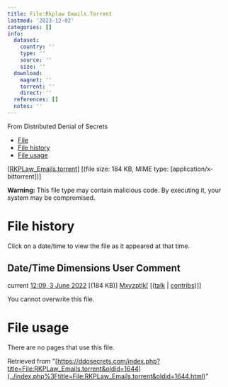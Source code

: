 ```yaml
---
title: File:Rkplaw Emails.Torrent
lastmod: '2023-12-02'
categories: []
info:
  dataset:
    country: ''
    type: ''
    source: ''
    size: ''
  download:
    magnet: ''
    torrent: ''
    direct: ''
  references: []
  notes: ''
---
```




From Distributed Denial of Secrets

- [File](./File:RKPLaw_Emails.torrent.html#file)
- [File history](./File:RKPLaw_Emails.torrent.html#filehistory)
- [File usage](./File:RKPLaw_Emails.torrent.html#filelinks)

[[RKPLaw_Emails.torrent](../images/4/4c/RKPLaw_Emails.torrent "RKPLaw Emails.torrent")]
‎[(file size: 184 KB, MIME type:
[application/x-bittorrent])]

**Warning:** This file type may contain malicious code. By executing it,
your system may be compromised.

# File history

Click on a date/time to view the file as it appeared at that time.

Date/Time Dimensions User Comment
---
current [12:09, 3 June 2022](../images/4/4c/RKPLaw_Emails.torrent) [(184 KB)] [Mxyzptlk](../index.php%3Ftitle=User:Mxyzptlk&action=edit&redlink=1.html "User:Mxyzptlk (page does not exist)")[ [([talk](../index.php%3Ftitle=User_talk:Mxyzptlk&action=edit&redlink=1.html "User talk:Mxyzptlk (page does not exist)") | [contribs](./Special:Contributions/Mxyzptlk.html "Special:Contributions/Mxyzptlk"))]]

You cannot overwrite this file.

# File usage

There are no pages that use this file.

Retrieved from
"[https://ddosecrets.com/index.php?title=File:RKPLaw_Emails.torrent&oldid=1644](../index.php%3Ftitle=File:RKPLaw_Emails.torrent&oldid=1644.html)"

